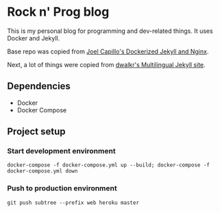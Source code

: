 # Rock n' Prog blog

This is my personal blog for programming and dev-related things. It uses Docker and Jekyll.

Base repo was copied from [Joel Capillo's Dockerized Jekyll and Nginx](https://github.com/hunyoboy/dockerized-jekyll-nginx).

Next, a lot of things were copied from [dwalkr's Multilingual Jekyll site](https://github.com/dwalkr/jekyll-multilingual).

## Dependencies

 - Docker
 - Docker Compose

## Project setup

### Start development environment

```shell
docker-compose -f docker-compose.yml up --build; docker-compose -f docker-compose.yml down
```

### Push to production environment

```shell
git push subtree --prefix web heroku master
```
